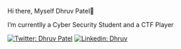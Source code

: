   Hi there, Myself Dhruv Patel👋

 I’m currentlly a Cyber Security Student and a CTF Player 

[![Twitter: Dhruv Patel](https://img.shields.io/twitter/follow/DhruvPatel?style=social)](https://x.com/Dhruv0x01/)
[![Linkedin: Dhruv](https://img.shields.io/badge/Twitter--blue?style=social&logo=twitter)](http://linkedin.com/in/dhruv-patel07b163214)


<!--
**Hack3r1234/Hack3r1234** is a ✨ _special_ ✨ repository because its `README.md` (this file) appears on your GitHub profile.

Here are some ideas to get you started:

- 🔭 I’m currently working on ...
- 🌱 I’m currently learning ...
- 👯 I’m looking to collaborate on ...
- 🤔 I’m looking for help with ...
- 💬 Ask me about ...
- 📫 How to reach me: ...
- 😄 Pronouns: ...
- ⚡ Fun fact: ...
-->
